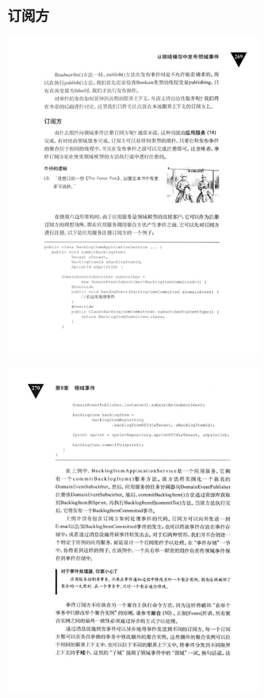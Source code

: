 # 订阅方 

<div align = "center"><img src = "images/000547.jpg"/></div>
  <p class="calibre1"><a id="calibre_link-415"></a><img src="images/000002.jpg" alt="Image 305" class="calibre2" /></p>    